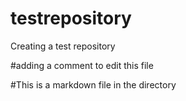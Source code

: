 # testrepository

Creating a test repository

#adding a comment to edit this file

#This is a markdown file in the directory
